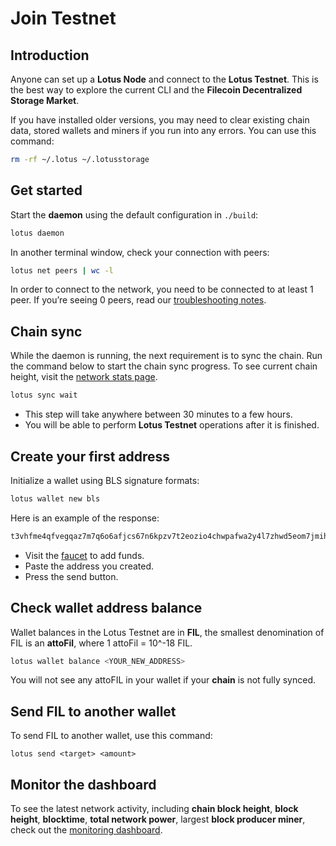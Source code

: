 # Join Testnet

## Introduction

Anyone can set up a **Lotus Node** and connect to the **Lotus Testnet**. This is
the best way to explore the current CLI and the **Filecoin Decentralized Storage
Market**.

If you have installed older versions, you may need to clear existing chain data,
stored wallets and miners if you run into any errors. You can use this command:

```sh
rm -rf ~/.lotus ~/.lotusstorage
```

## Get started

Start the **daemon** using the default configuration in `./build`:

```sh
lotus daemon
```

In another terminal window, check your connection with peers:

```sh
lotus net peers | wc -l
```

In order to connect to the network, you need to be connected to at least 1 peer.
If you’re seeing 0 peers, read our
[troubleshooting notes](https://docs.lotu.sh/en+setup-troubleshooting).

## Chain sync

While the daemon is running, the next requirement is to sync the chain. Run the
command below to start the chain sync progress. To see current chain height,
visit the [network stats page](http://stats.testnet.filecoin.io/).

```sh
lotus sync wait
```

- This step will take anywhere between 30 minutes to a few hours.
- You will be able to perform **Lotus Testnet** operations after it is finished.

## Create your first address

Initialize a wallet using BLS signature formats:

```sh
lotus wallet new bls
```

Here is an example of the response:

```sh
t3vhfme4qfvegqaz7m7q6o6afjcs67n6kpzv7t2eozio4chwpafwa2y4l7zhwd5eom7jmihzdg4s52dpvnclza
```

- Visit the [faucet](https://lotus-faucet.kittyhawk.wtf/funds.html) to add
  funds.
- Paste the address you created.
- Press the send button.

## Check wallet address balance

Wallet balances in the Lotus Testnet are in **FIL**, the smallest denomination
of FIL is an **attoFil**, where 1 attoFil = 10^-18 FIL.

```sh
lotus wallet balance <YOUR_NEW_ADDRESS>
```

You will not see any attoFIL in your wallet if your **chain** is not fully
synced.

## Send FIL to another wallet

To send FIL to another wallet, use this command:

```
lotus send <target> <amount>
```

## Monitor the dashboard

To see the latest network activity, including **chain block height**, **block
height**, **blocktime**, **total network power**, largest **block producer
miner**, check out the
[monitoring dashboard](https://stats.testnet.filecoin.io).
